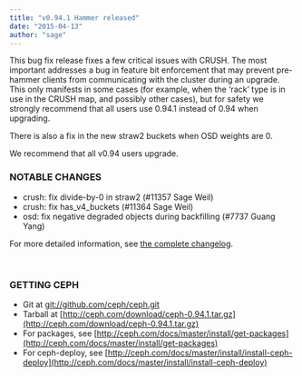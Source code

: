 ```yaml
---
title: "v0.94.1 Hammer released"
date: "2015-04-13"
author: "sage"
---
```


This bug fix release fixes a few critical issues with CRUSH. The most important addresses a bug in feature bit enforcement that may prevent pre-hammer clients from communicating with the cluster during an upgrade. This only manifests in some cases (for example, when the ‘rack’ type is in use in the CRUSH map, and possibly other cases), but for safety we strongly recommend that all users use 0.94.1 instead of 0.94 when upgrading.

There is also a fix in the new straw2 buckets when OSD weights are 0.

We recommend that all v0.94 users upgrade.

### NOTABLE CHANGES

- crush: fix divide-by-0 in straw2 (#11357 Sage Weil)
- crush: fix has\_v4\_buckets (#11364 Sage Weil)
- osd: fix negative degraded objects during backfilling (#7737 Guang Yang)

For more detailed information, see [the complete changelog](http://docs.ceph.com/docs/master/_downloads/v0.94.1.txt).

 

### GETTING CEPH

- Git at [git://github.com/ceph/ceph.git](http://github.com/ceph/ceph)
- Tarball at [http://ceph.com/download/ceph-0.94.1.tar.gz](http://ceph.com/download/ceph-0.94.1.tar.gz)
- For packages, see [http://ceph.com/docs/master/install/get-packages](http://ceph.com/docs/master/install/get-packages)
- For ceph-deploy, see [http://ceph.com/docs/master/install/install-ceph-deploy](http://ceph.com/docs/master/install/install-ceph-deploy)
